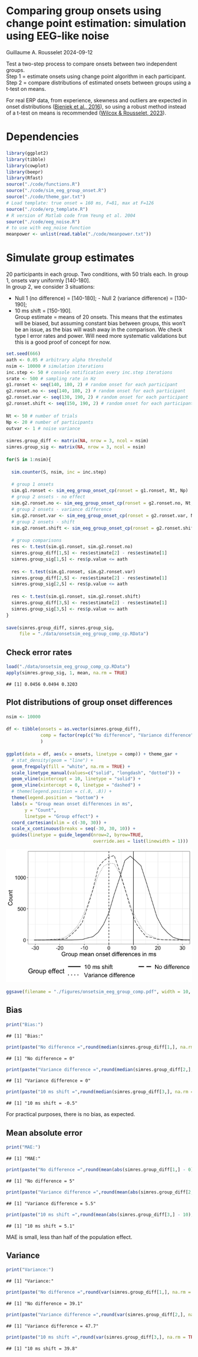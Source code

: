 Comparing group onsets using change point estimation: simulation using
EEG-like noise
================
Guillaume A. Rousselet
2024-09-12

Test a two-step process to compare onsets between two independent
groups.  
Step 1 = estimate onsets using change point algorithm in each
participant.  
Step 2 = compare distributions of estimated onsets between groups using
a t-test on means.

For real ERP data, from experience, skewness and outliers are expected
in onset distributions ([Bieniek et al.,
2016](https://onlinelibrary.wiley.com/doi/abs/10.1111/ejn.13100)), so
using a robust method instead of a t-test on means is recommended
([Wilcox & Rousselet,
2023](https://onlinelibrary.wiley.com/doi/abs/10.1002/cpz1.719)).

# Dependencies

``` r
library(ggplot2)
library(tibble)
library(cowplot)
library(beepr)
library(Rfast)
source("./code/functions.R")
source("./code/sim_eeg_group_onset.R")
source("./code/theme_gar.txt")
# Load template: true onset = 160 ms, F=81, max at F=126
source("./code/erp_template.R")
# R version of Matlab code from Yeung et al. 2004
source("./code/eeg_noise.R")
# to use with eeg_noise function
meanpower <- unlist(read.table("./code/meanpower.txt"))
```

# Simulate group estimates

20 participants in each group. Two conditions, with 50 trials each. In
group 1, onsets vary uniformly \[140-180\].  
In group 2, we consider 3 situations:  
- Null 1 (no difference) = \[140-180\]; - Null 2 (variance difference) =
\[130-190\];  
- 10 ms shift = \[150-190\].  
Group estimate = means of 20 onsets. This means that the estimates will
be biased, but assuming constant bias between groups, this won’t be an
issue, as the bias will wash away in the comparison. We check type I
error rates and power. Will need more systematic validations but this is
a good proof of concept for now.

``` r
set.seed(666)
aath <- 0.05 # arbitrary alpha threshold
nsim <- 10000 # simulation iterations
inc.step <- 50 # console notification every inc.step iterations
srate <- 500 # sampling rate in Hz
g1.ronset <- seq(140, 180, 2) # random onset for each participant
g2.ronset.no <- seq(140, 180, 2) # random onset for each participant
g2.ronset.var <- seq(130, 190, 2) # random onset for each participant
g2.ronset.shift <- seq(150, 190, 2) # random onset for each participant

Nt <- 50 # number of trials
Np <- 20 # number of participants
outvar <- 1 # noise variance

simres.group_diff <- matrix(NA, nrow = 3, ncol = nsim)
simres.group_sig <- matrix(NA, nrow = 3, ncol = nsim)

for(S in 1:nsim){
  
  sim.counter(S, nsim, inc = inc.step)
  
  # group 1 onsets
  sim.g1.ronset <- sim_eeg_group_onset_cp(ronset = g1.ronset, Nt, Np)
  # group 2 onsets - no effect
  sim.g2.ronset.no <- sim_eeg_group_onset_cp(ronset = g2.ronset.no, Nt, Np)
  # group 2 onsets - variance difference
  sim.g2.ronset.var <- sim_eeg_group_onset_cp(ronset = g2.ronset.var, Nt, Np)
  # group 2 onsets - shift
  sim.g2.ronset.shift <- sim_eeg_group_onset_cp(ronset = g2.ronset.shift, Nt, Np)
  
  # group comparisons
  res <- t.test(sim.g1.ronset, sim.g2.ronset.no)
  simres.group_diff[1,S] <- res$estimate[2] - res$estimate[1]
  simres.group_sig[1,S] <- res$p.value <= aath
  
  res <- t.test(sim.g1.ronset, sim.g2.ronset.var)
  simres.group_diff[2,S] <- res$estimate[2] - res$estimate[1]
  simres.group_sig[2,S] <- res$p.value <= aath
  
  res <- t.test(sim.g1.ronset, sim.g2.ronset.shift)
  simres.group_diff[3,S] <- res$estimate[2] - res$estimate[1]
  simres.group_sig[3,S] <- res$p.value <= aath
}

save(simres.group_diff, simres.group_sig, 
     file = "./data/onsetsim_eeg_group_comp_cp.RData")
```

## Check error rates

``` r
load("./data/onsetsim_eeg_group_comp_cp.RData")
apply(simres.group_sig, 1, mean, na.rm = TRUE)
```

    ## [1] 0.0456 0.0494 0.3203

## Plot distributions of group onset differences

``` r
nsim <- 10000

df <- tibble(onsets = as.vector(simres.group_diff),
             comp = factor(rep(c("No difference", "Variance difference", "10 ms shift"), nsim))
             )

ggplot(data = df, aes(x = onsets, linetype = comp)) + theme_gar +
  # stat_density(geom = "line") +
  geom_freqpoly(fill = "white", na.rm = TRUE) +
  scale_linetype_manual(values=c("solid", "longdash", "dotted")) +
  geom_vline(xintercept = 10, linetype = "solid") +
  geom_vline(xintercept = 0, linetype = "dashed") +
  # theme(legend.position = c(.8, .8)) +
  theme(legend.position = "bottom") +
  labs(x = "Group mean onset differences in ms", 
       y = "Count",
       linetype = "Group effect") +
  coord_cartesian(xlim = c(-30, 30)) +
  scale_x_continuous(breaks = seq(-30, 30, 10)) +
  guides(linetype = guide_legend(nrow=2, byrow=TRUE, 
                                 override.aes = list(linewidth = 1)))
```

![](onsetsim_eeg_group_comp_files/figure-gfm/unnamed-chunk-4-1.png)<!-- -->

``` r
ggsave(filename = "./figures/onsetsim_eeg_group_comp.pdf", width = 10, height = 5)
```

## Bias

``` r
print("Bias:")
```

    ## [1] "Bias:"

``` r
print(paste("No difference =",round(median(simres.group_diff[1,], na.rm = TRUE) - 0,digits=2)))
```

    ## [1] "No difference = 0"

``` r
print(paste("Variance difference =",round(median(simres.group_diff[2,], na.rm = TRUE) - 0,digits=2)))
```

    ## [1] "Variance difference = 0"

``` r
print(paste("10 ms shift =",round(median(simres.group_diff[3,], na.rm = TRUE) - 10,digits=2)))
```

    ## [1] "10 ms shift = -0.5"

For practical purposes, there is no bias, as expected.

## Mean absolute error

``` r
print("MAE:")
```

    ## [1] "MAE:"

``` r
print(paste("No difference =",round(mean(abs(simres.group_diff[1,] - 0), na.rm = TRUE), digits=1)))
```

    ## [1] "No difference = 5"

``` r
print(paste("Variance difference =",round(mean(abs(simres.group_diff[2,] - 0), na.rm = TRUE), digits=1)))
```

    ## [1] "Variance difference = 5.5"

``` r
print(paste("10 ms shift =",round(mean(abs(simres.group_diff[3,] - 10), na.rm = TRUE), digits=1)))
```

    ## [1] "10 ms shift = 5.1"

MAE is small, less than half of the population effect.

## Variance

``` r
print("Variance:")
```

    ## [1] "Variance:"

``` r
print(paste("No difference =",round(var(simres.group_diff[1,], na.rm = TRUE), digits=1)))
```

    ## [1] "No difference = 39.1"

``` r
print(paste("Variance difference =",round(var(simres.group_diff[2,], na.rm = TRUE), digits=1)))
```

    ## [1] "Variance difference = 47.7"

``` r
print(paste("10 ms shift =",round(var(simres.group_diff[3,], na.rm = TRUE), digits=1)))
```

    ## [1] "10 ms shift = 39.8"
